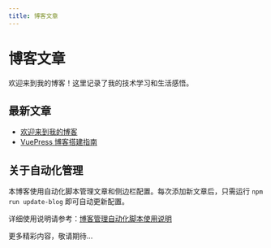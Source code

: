 ```yaml
---
title: 博客文章
---
```


# 博客文章

欢迎来到我的博客！这里记录了我的技术学习和生活感悟。

## 最新文章

- [欢迎来到我的博客](./welcome-to-my-blog.md)
- [VuePress 博客搭建指南](./vuepress-setup-guide.md)

## 关于自动化管理

本博客使用自动化脚本管理文章和侧边栏配置。每次添加新文章后，只需运行 `npm run update-blog` 即可自动更新配置。

详细使用说明请参考：[博客管理自动化脚本使用说明](../blog-management.md)

更多精彩内容，敬请期待...